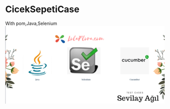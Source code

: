 # CicekSepetiCase
With pom,Java,Selenium
![lolaflora](https://github.com/sevilayagil/CicekSepetiCase/blob/master/Screen%20Shot%202019-10-25%20at%2022.24.38.png
)

